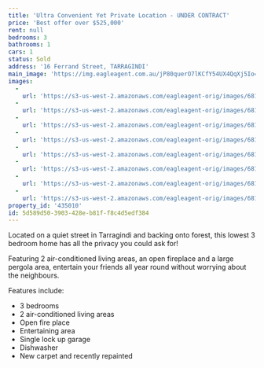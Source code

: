 ```yaml
---
title: 'Ultra Convenient Yet Private Location - UNDER CONTRACT'
price: 'Best offer over $525,000'
rent: null
bedrooms: 3
bathrooms: 1
cars: 1
status: Sold
address: '16 Ferrand Street, TARRAGINDI'
main_image: 'https://img.eagleagent.com.au/jP80querO7lKCfY54UX4QqXj5Io=/1280x854/smart/https://s3-us-west-2.amazonaws.com/eagleagent-orig/images/6819752/106409987-image-M.jpg'
images:
  -
    url: 'https://s3-us-west-2.amazonaws.com/eagleagent-orig/images/6819759/106409987-image-G.jpg'
  -
    url: 'https://s3-us-west-2.amazonaws.com/eagleagent-orig/images/6819758/106409987-image-F.jpg'
  -
    url: 'https://s3-us-west-2.amazonaws.com/eagleagent-orig/images/6819757/106409987-image-E.jpg'
  -
    url: 'https://s3-us-west-2.amazonaws.com/eagleagent-orig/images/6819756/106409987-image-D.jpg'
  -
    url: 'https://s3-us-west-2.amazonaws.com/eagleagent-orig/images/6819755/106409987-image-C.jpg'
  -
    url: 'https://s3-us-west-2.amazonaws.com/eagleagent-orig/images/6819754/106409987-image-B.jpg'
  -
    url: 'https://s3-us-west-2.amazonaws.com/eagleagent-orig/images/6819753/106409987-image-A.jpg'
  -
    url: 'https://s3-us-west-2.amazonaws.com/eagleagent-orig/images/6819752/106409987-image-M.jpg'
property_id: '435010'
id: 5d589d50-3903-428e-b81f-f8c4d5edf384
---
```

Located on a quiet street in Tarragindi and backing onto forest, this lowest 3 bedroom home has all the privacy you could ask for!

Featuring 2 air-conditioned living areas, an open fireplace and a large pergola area, entertain your friends all year round without worrying about the neighbours.

Features include:
* 3 bedrooms
* 2 air-conditioned living areas
* Open fire place
* Entertaining area
* Single lock up garage
* Dishwasher
* New carpet and recently repainted